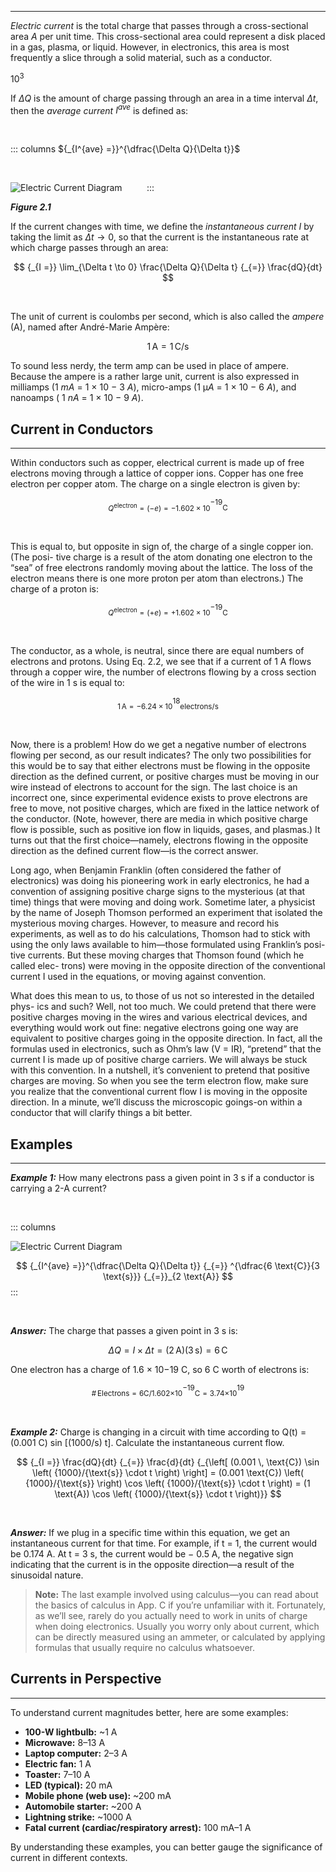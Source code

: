 
---
*Electric current* is the total charge that passes through a cross-sectional area *A* per unit time. This cross-sectional area could represent a disk placed in a gas, plasma, or liquid. However, in electronics, this area is most frequently a slice through a solid material, such as a conductor.

$10^3$

If $\Delta Q$ is the amount of charge passing through an area in a time interval $\Delta t$, then the *average current* $I^{ave}$ is defined as:

&nbsp;

::: columns
${_{I^{ave} =}}^{\dfrac{\Delta Q}{\Delta t}}$

$~~~~~~~~~~~~~~~~~~~~~~$

![Electric Current Diagram](/articles/electric-current.png) $~~~~~~~~$
:::

***Figure 2.1***

If the current changes with time, we define the *instantaneous current* $I$ by taking the limit as $\Delta t \to 0$, so that the current is the instantaneous rate at which charge passes through an area:  

$$
{_{I =}} \lim_{\Delta t \to 0} \frac{\Delta Q}{\Delta t} {_{=}} \frac{dQ}{dt}
$$

&nbsp;

The unit of current is coulombs per second, which is also called the *ampere* (A), named after André-Marie Ampère:  

$$
1 \, \text{A} = 1 \, \text{C}/\text{s}
$$


To sound less nerdy, the term amp can be used in place of ampere. Because the ampere is a rather large unit, current is also expressed in milliamps (1 $mA$ = 1 × 10 − 3 $A$), micro-amps (1 μ$A$ = 1 × 10 − 6 $A$), and nanoamps ( 1 $nA$ = 1 × 10 − 9 $A$).

## Current in Conductors

---

Within conductors such as copper, electrical current is made up of free electrons moving through a lattice of copper ions. Copper has one free electron per copper atom. The charge on a single electron is given by:

$$
{_{Q^{\text{electron}} = (-e) = -1.602 \times 10}}^{-19} {_{\text{C}}}
$$

&nbsp;

This is equal to, but opposite in sign of, the charge of a single copper ion. (The posi- tive charge is a result of the atom donating one electron to the “sea” of free electrons randomly moving about the lattice. The loss of the electron means there is one more proton per atom than electrons.) The charge of a proton is:

$$
{_{Q^{\text{electron}} = (+e) = +1.602 \times 10}}^{-19} {_{\text{C}}}
$$

&nbsp;

The conductor, as a whole, is neutral, since there are equal numbers of electrons and protons. Using Eq. 2.2, we see that if a current of 1 A flows through a copper wire, the number of electrons flowing by a cross section of the wire in 1 s is equal to:

$$
{_{1 \, \text{A} = -6.24 \times 10}}^{18} {_{\text{electrons/s}}}
$$

&nbsp;

Now, there is a problem! How do we get a negative number of electrons flowing per second, as our result indicates? The only two possibilities for this would be to say that either electrons must be flowing in the opposite direction as the defined current, or positive charges must be moving in our wire instead of electrons to account for the sign. The last choice is an incorrect one, since experimental evidence exists to prove electrons are free to move, not positive charges, which are fixed in the lattice network of the conductor. (Note, however, there are media in which positive charge flow is possible, such as positive ion flow in liquids, gases, and plasmas.) It turns out that the first choice—namely, electrons flowing in the opposite direction as the defined current flow—is the correct answer.

Long ago, when Benjamin Franklin (often considered the father of electronics) was doing his pioneering work in early electronics, he had a convention of assigning positive charge signs to the mysterious (at that time) things that were moving and doing work. Sometime later, a physicist by the name of Joseph Thomson performed an experiment that isolated the mysterious moving charges. However, to measure and record his experiments, as well as to do his calculations, Thomson had to stick with using the only laws available to him—those formulated using Franklin’s posi- tive currents. But these moving charges that Thomson found (which he called elec- trons) were moving in the opposite direction of the conventional current I used in the equations, or moving against convention.

What does this mean to us, to those of us not so interested in the detailed phys- ics and such? Well, not too much. We could pretend that there were positive charges moving in the wires and various electrical devices, and everything would work out fine: negative electrons going one way are equivalent to positive charges going in the opposite direction. In fact, all the formulas used in electronics, such as Ohm’s law (V = IR), “pretend” that the current I is made up of positive charge carriers. We will always be stuck with this convention. In a nutshell, it’s convenient to pretend that positive charges are moving. So when you see the term electron flow, make sure you realize that the conventional current flow I is moving in the opposite direction. In a minute, we’ll discuss the microscopic goings-on within a conductor that will clarify things a bit better.

## Examples

---

***Example 1:*** How many electrons pass a given point in 3 s if a conductor is carrying a 2-A current?

&nbsp;

::: columns

![Electric Current Diagram](/articles/electric-current-2.png) $~~~~~~~~$

$$
{_{I^{ave} =}}^{\dfrac{\Delta Q}{\Delta t}} {_{=}} ^{\dfrac{6 \text{C}}{3 \text{s}}} {_{=}}_{2 \text{A}}
$$
:::

&nbsp;

***Answer:*** The charge that passes a given point in 3 s is:

$$
\Delta Q = I \times \Delta t = (2 \, \text{A})(3 \, \text{s}) = 6 \, \text{C}
$$

One electron has a charge of 1.6 × 10−19 C, so 6 C worth of electrons is:

$$
{_{\# \, \text{Electrons} ={6 \text{C}}/{1.602 \times}} {_{10}}^{-19} {_{\text{C}}}} {_{= 3.74 \times }} {_{10}}^{19}
$$

&nbsp;

***Example 2:*** Charge is changing in a circuit with time according to Q(t) = (0.001 C) sin [(1000/s) t]. Calculate the instantaneous current flow.

$$
{_{I =}} \frac{dQ}{dt} {_{=}} \frac{d}{dt} {_{\left[ (0.001 \, \text{C}) \sin \left( {1000}/{\text{s}} \cdot t \right) \right] 
= (0.001 \text{C}) \left( {1000}/{\text{s}} \right) \cos \left( {1000}/{\text{s}} \cdot t \right) 
= (1 \text{A}) \cos \left( {1000}/{\text{s}} \cdot t \right)}}
$$

&nbsp;

***Answer:*** If we plug in a specific time within this equation, we get an instantaneous current for that time. For example, if t = 1, the current would be 0.174 A. At t = 3 s, the current would be − 0.5 A, the negative sign indicating that the current is in the opposite direction—a result of the sinusoidal nature.


> **Note:** The last example involved using calculus—you can read about the basics of calculus in App. C if you’re unfamiliar with it. Fortunately, as we’ll see, rarely do you actually need to work in units of charge when doing electronics. Usually you worry only about current, which can be directly measured using an ammeter, or calculated by applying formulas that usually require no calculus whatsoever.


## Currents in Perspective

---

To understand current magnitudes better, here are some examples:  

- **100-W lightbulb:** ~1 A  
- **Microwave:** 8–13 A  
- **Laptop computer:** 2–3 A  
- **Electric fan:** 1 A  
- **Toaster:** 7–10 A  
- **LED (typical):** 20 mA  
- **Mobile phone (web use):** ~200 mA  
- **Automobile starter:** ~200 A  
- **Lightning strike:** ~1000 A  
- **Fatal current (cardiac/respiratory arrest):** 100 mA–1 A  

By understanding these examples, you can better gauge the significance of current in different contexts.

